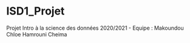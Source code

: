 # ISD1_Projet
Projet Intro à la science des données 2020/2021 - Equipe : Makoundou Chloe Hamrouni Cheima
